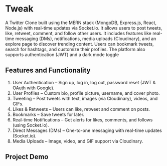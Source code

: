 # Tweak
A Twitter Clone built using the MERN stack (MongoDB, Express.js, React, Node.js) with real-time updates via Socket.io. It allows users to post tweets, like, retweet, comment, and follow other users. It includes features like real-time messaging (DMs), notifications, media uploads (Cloudinary), and an explore page to discover trending content.
Users can bookmark tweets, search for hashtags, and customize their profiles. The platform also supports authentication (JWT) and a dark mode toggle

## Features and Functionality
1. User Authentication – Sign up, log in, log out, password reset (JWT & OAuth with Google).
2. User Profiles – Custom bio, profile picture, username, and cover photo.
3. Tweeting – Post tweets with text, images (via Cloudinary), videos, and GIFs.
4. Likes & Retweets – Users can like, retweet and comment on posts.
5. Bookmarks – Save tweets for later.
6. Real-time Notifications – Get alerts for likes, comments, and follows (using Socket.io).
7. Direct Messages (DMs) – One-to-one messaging with real-time updates (Socket.io).
8. Media Uploads – Image, video, and GIF support via Cloudinary.

## Project Demo

